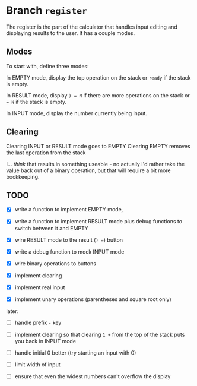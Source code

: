 # Branch `register`

The register is the part of the calculator that handles input editing and
displaying results to the user. It has a couple modes.

## Modes

To start with, define three modes:

In EMPTY mode, display the top operation on the stack or `ready` if the stack is
empty.

In RESULT mode, display `) = N` if there are more operations on the stack or `=
N` if the stack is empty.

In INPUT mode, display the number currently being input.

## Clearing

Clearing INPUT or RESULT mode goes to EMPTY
Clearing EMPTY removes the last operation from the stack

I... *think* that results in something useable - no actually I'd rather take the
value back out of a binary operation, but that will require a bit more bookkeeping.

## TODO

- [X]   write a function to implement EMPTY mode, 

- [X]   write a function to implement RESULT mode plus debug functions to switch
        between it and EMPTY

- [X]   wire RESULT mode to the result (`) =`) button
- [X]   write a debug function to mock INPUT mode

- [X]   wire binary operations to buttons

- [X]   implement clearing

- [X]   implement real input

- [X]   implement unary operations
        (parentheses and square root only)

later:

- [ ]   handle prefix `-` key

- [ ]   implement clearing so that clearing `1 +` from the top of the stack puts
        you back in INPUT mode

- [ ]   handle initial 0 better (try starting an input with 0)
- [ ]   limit width of input
- [ ]   ensure that even the widest numbers can't overflow the display
